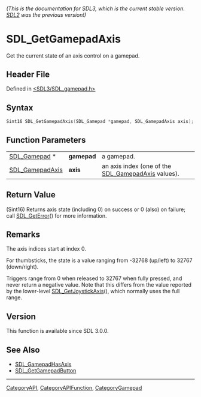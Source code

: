###### (This is the documentation for SDL3, which is the current stable version. [SDL2](https://wiki.libsdl.org/SDL2/) was the previous version!)
# SDL_GetGamepadAxis

Get the current state of an axis control on a gamepad.

## Header File

Defined in [<SDL3/SDL_gamepad.h>](https://github.com/libsdl-org/SDL/blob/main/include/SDL3/SDL_gamepad.h)

## Syntax

```c
Sint16 SDL_GetGamepadAxis(SDL_Gamepad *gamepad, SDL_GamepadAxis axis);
```

## Function Parameters

|                                    |             |                                                                       |
| ---------------------------------- | ----------- | --------------------------------------------------------------------- |
| [SDL_Gamepad](SDL_Gamepad) *       | **gamepad** | a gamepad.                                                            |
| [SDL_GamepadAxis](SDL_GamepadAxis) | **axis**    | an axis index (one of the [SDL_GamepadAxis](SDL_GamepadAxis) values). |

## Return Value

(Sint16) Returns axis state (including 0) on success or 0 (also) on
failure; call [SDL_GetError](SDL_GetError)() for more information.

## Remarks

The axis indices start at index 0.

For thumbsticks, the state is a value ranging from -32768 (up/left) to
32767 (down/right).

Triggers range from 0 when released to 32767 when fully pressed, and never
return a negative value. Note that this differs from the value reported by
the lower-level [SDL_GetJoystickAxis](SDL_GetJoystickAxis)(), which
normally uses the full range.

## Version

This function is available since SDL 3.0.0.

## See Also

- [SDL_GamepadHasAxis](SDL_GamepadHasAxis)
- [SDL_GetGamepadButton](SDL_GetGamepadButton)

----
[CategoryAPI](CategoryAPI), [CategoryAPIFunction](CategoryAPIFunction), [CategoryGamepad](CategoryGamepad)

